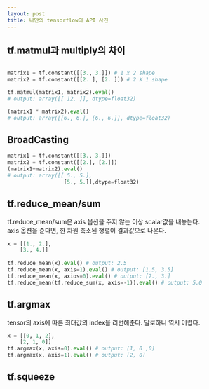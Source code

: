 ```yaml
---
layout: post
title: 나만의 tensorflow의 API 사전
---
```


## tf.matmul과 multiply의 차이

```python

matrix1 = tf.constant([[3., 3.]]) # 1 x 2 shape
matrix2 = tf.constant([[2. ], [2. ]]) # 2 X 1 shape

tf.matmul(matrix1, matrix2).eval()
# output: array([[ 12. ]], dtype=float32)

(matrix1 * matrix2).eval()
# output: array([[6., 6.], [6., 6.]], dtype=float32)
```

## BroadCasting

```python
matrix1 = tf.constant([[3., 3.]])
matrix2 = tf.constant([[2.], [2.]])
(matrix1+matrix2).eval()
# output: array([[ 5., 5.],
                  [5., 5.]],dtype=float32)
```

## tf.reduce_mean/sum

tf.reduce_mean/sum은 axis 옵션을 주지 않는 이상 scalar값을 내놓는다. <br>
axis 옵션을 준다면, 한 차원 축소된 행렬이 결과값으로 나온다.

```python
x = [[1., 2.],
    [3., 4.]]
    
tf.reduce_mean(x).eval() # output: 2.5 
tf.reduce_mean(x, axis=1).eval() # output: [1.5, 3.5]
tf.reduce_mean(x, axios=0).eval() # output: [2., 3.]
tf.reduce_mean(tf.reduce_sum(x, axis=-1)).eval() # output: 5.0

```

## tf.argmax
tensor의 axis에 따른 최대값의 index을 리턴해준다. 말로하니 역시 어렵다.

```python
x = [[0, 1, 2],
    [2, 1, 0]]
tf.argmax(x, axis=0).eval() # output: [1, 0 ,0]
tf.argmax(x, axis=1).eval() # output: [2, 0]

```

## tf.squeeze

